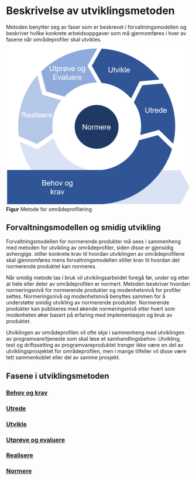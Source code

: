 # Beskrivelse av utviklingsmetoden

Metoden benytter seg av faser som er beskrevet i forvaltningsmodellen og beskriver hvilke konkrete arbeidsoppgaver som må gjennomføres i hver av fasene når områdeprofiler skal utvikles.
  
![Metode for områdeprofilering](../../images/no-domain-metode.png)
**Figur** Metode for områdeprofilering

## Forvaltningsmodellen og smidig utvikling

Forvaltningsmodellen for normerende produkter må sees i sammenheng med metoden for utvikling av områdeprofiler, siden disse er gjensidig avhengige. stiller konkrete krav til hvordan utviklingen av områdeprofilene skal gjennomføres mens forvaltningsmodellen stiller krav til hvordan det normerende produktet kan normeres.

Når smidig metode tas i bruk vil utviklingsarbeidet foregå før, under og etter at hele eller deler av områdeprofilen er normert. Metoden beskriver hvordan normeringsnivå for normerende produkter og modenhetsnivå for profiler settes. Normeringsnivå og modenhetsnivå benyttes sammen for å understøtte smidig utvikling av normerende produkter. Normerende produkter kan publiseres med økende normeringsnivå etter hvert som modenheten øker basert på erfaring med implementasjon og bruk av produktet.

Utviklingen av områdeprofilen vil ofte skje i sammenheng med utviklingen av programvare/tjeneste som skal løse et samhandlingsbehov. Utvikling, test og driftssetting av programvareproduktet trenger ikke være en del av utviklingsprosjektet for områdeprofilen, men i mange tilfeller vil disse være tett sammenkoblet eller del av samme prosjekt.

## Fasene i utviklingsmetoden

### [Behov og krav](behov-og-krav.md)

### [Utrede](utrede.md)

### [Utvikle](utvikle.md)

### [Utprøve og evaluere](utprøve-og-evaluere.md)

### [Realisere](realisere.md)

### [Normere](normere.md)

